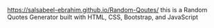 https://salsabeel-ebrahim.github.io/Random-Qoutes/
this is a Random Quotes Generator built with HTML, CSS, Bootstrap, and JavaScript

